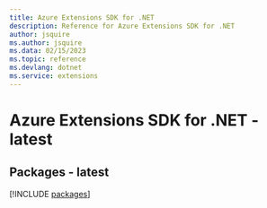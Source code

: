 ```yaml
---
title: Azure Extensions SDK for .NET
description: Reference for Azure Extensions SDK for .NET
author: jsquire
ms.author: jsquire
ms.data: 02/15/2023
ms.topic: reference
ms.devlang: dotnet
ms.service: extensions
---
```

# Azure Extensions SDK for .NET - latest
## Packages - latest
[!INCLUDE [packages](extensions-index.md)]